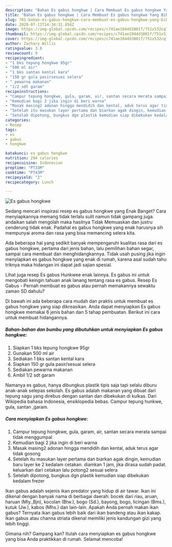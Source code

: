 ```yaml
---
description: "Bahan Es gabus hongkwe | Cara Membuat Es gabus hongkwe Yang Bikin Ngiler"
title: "Bahan Es gabus hongkwe | Cara Membuat Es gabus hongkwe Yang Bikin Ngiler"
slug: 701-bahan-es-gabus-hongkwe-cara-membuat-es-gabus-hongkwe-yang-bikin-ngiler
date: 2020-07-11T14:34:31.856Z
image: https://img-global.cpcdn.com/recipes/c741ae104dd3801f/751x532cq70/es-gabus-hongkwe-foto-resep-utama.jpg
thumbnail: https://img-global.cpcdn.com/recipes/c741ae104dd3801f/751x532cq70/es-gabus-hongkwe-foto-resep-utama.jpg
cover: https://img-global.cpcdn.com/recipes/c741ae104dd3801f/751x532cq70/es-gabus-hongkwe-foto-resep-utama.jpg
author: Zachary Willis
ratingvalue: 3.8
reviewcount: 9
recipeingredient:
- "1 bks tepung hongkwe 95gr"
- "500 ml air"
- "1 bks santan kental kara"
- "150 gr gula pasirsesuai selera"
- " pewarna makanan"
- "1/2 sdt garam"
recipeinstructions:
- "Campur tepung hongkwe, gula, garam, air, santan secara merata sampai tidak menggumpal"
- "Kemudian bagi 2 jika ingin di beri warna"
- "Masak masing2 adonan hingga mendidih dan kental, aduk terus agar tidak gosong"
- "Setelah itu masukan layer pertama dan biarkan agak dingin, kemudian baru layer ke 2 kedalam cetakan. diamkan 1 jam, jika dirasa sudah padat. keluarkan dari cetakan lalu potong2 sesuai selera"
- "Setelah dipotong, bungkus dgn plastik kemudian siap dibekukan kedalam frezer"
categories:
- Resep
tags:
- es
- gabus
- hongkwe

katakunci: es gabus hongkwe 
nutrition: 294 calories
recipecuisine: Indonesian
preptime: "PT33M"
cooktime: "PT43M"
recipeyield: "2"
recipecategory: Lunch

---
```



![Es gabus hongkwe](https://img-global.cpcdn.com/recipes/c741ae104dd3801f/751x532cq70/es-gabus-hongkwe-foto-resep-utama.jpg)

Sedang mencari inspirasi resep es gabus hongkwe yang Enak Banget? Cara menyiapkannya memang tidak terlalu sulit namun tidak gampang juga. andaikan salah mengolah maka hasilnya Tidak Memuaskan dan justru cenderung tidak enak. Padahal es gabus hongkwe yang enak harusnya sih mempunyai aroma dan rasa yang bisa memancing selera kita.

Ada beberapa hal yang sedikit banyak mempengaruhi kualitas rasa dari es gabus hongkwe, pertama dari jenis bahan, lalu pemilihan bahan segar, sampai cara membuat dan menghidangkannya. Tidak usah pusing jika ingin menyiapkan es gabus hongkwe yang enak di rumah, karena asal sudah tahu triknya maka hidangan ini dapat jadi sajian spesial.

Lihat juga resep Es gabus Hunkwee enak lainnya. Es gabus ini untuk mengobati keingin tahuan anak lanang tentang rasa es gabus. Resep Es Gabus - Pernah membuat es gabus atau pernah memakannya sewaktu zaman SD dahulu?


Di bawah ini ada beberapa cara mudah dan praktis untuk membuat es gabus hongkwe yang siap dikreasikan. Anda dapat menyiapkan Es gabus hongkwe memakai 6 jenis bahan dan 5 tahap pembuatan. Berikut ini cara untuk membuat hidangannya.

<!--inarticleads1-->

##### Bahan-bahan dan bumbu yang dibutuhkan untuk menyiapkan Es gabus hongkwe:

1. Siapkan 1 bks tepung hongkwe 95gr
1. Gunakan 500 ml air
1. Sediakan 1 bks santan kental kara
1. Siapkan 150 gr gula pasir/sesuai selera
1. Sediakan  pewarna makanan
1. Ambil 1/2 sdt garam


Namanya es gabus, hanya dibungkus plastik tipis saja tapi selalu diburu anak-anak selepas sekolah. Es gabus adalah makanan yang dibuat dari tepung sagu yang direbus dengan santan dan dibekukan di kulkas. Dari Wikipedia bahasa Indonesia, ensiklopedia bebas. Campur tepung hunkwe, gula, santan ,garam. 

<!--inarticleads2-->

##### Cara menyiapkan Es gabus hongkwe:

1. Campur tepung hongkwe, gula, garam, air, santan secara merata sampai tidak menggumpal
1. Kemudian bagi 2 jika ingin di beri warna
1. Masak masing2 adonan hingga mendidih dan kental, aduk terus agar tidak gosong
1. Setelah itu masukan layer pertama dan biarkan agak dingin, kemudian baru layer ke 2 kedalam cetakan. diamkan 1 jam, jika dirasa sudah padat. keluarkan dari cetakan lalu potong2 sesuai selera
1. Setelah dipotong, bungkus dgn plastik kemudian siap dibekukan kedalam frezer


Ikan gabus adalah sejenis ikan predator yang hidup di air tawar. Ikan ini dikenal dengan banyak nama di berbagai daerah: bocek dari riau, aruan, haruan (Mly.,Bjn), kocolan (Btw.), bogo (Sd.), bayong, bogo, licingan (Bms.), kutuk (Jw.), kabos (Mhs.) dan lain-lain. Apakah Anda pernah makan ikan gabus? Ternyata ikan gabus lebih baik dari ikan bandeng atau ikan kakap. Ikan gabus atau channa striata dikenal memiliki jenis kandungan gizi yang lebih tinggi. 

Gimana nih? Gampang kan? Itulah cara menyiapkan es gabus hongkwe yang bisa Anda praktikkan di rumah. Selamat mencoba!
